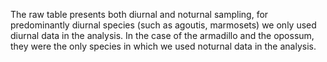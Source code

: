 The raw table presents both diurnal and noturnal sampling, for predominantly diurnal species (such as agoutis, marmosets) we only used diurnal data in the analysis. In the case of the armadillo and the opossum, they were the only species in which we used noturnal data in the analysis.
